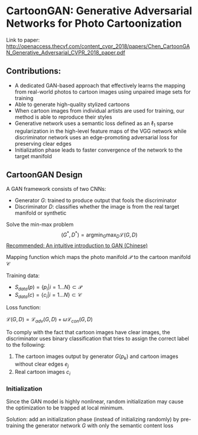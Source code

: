 # CartoonGAN: Generative Adversarial Networks for Photo Cartoonization

Link to paper: http://openaccess.thecvf.com/content_cvpr_2018/papers/Chen_CartoonGAN_Generative_Adversarial_CVPR_2018_paper.pdf

## Contributions:

- A dedicated GAN-based approach that effectively learns the mapping from real-world photos to cartoon images using unpaired image sets for training
- Able to generate high-quality stylized cartoons
- When cartoon images from individual artists are used for training, our method is able to reproduce their styles
- Generative network uses a semantic loss defined as an $\ell_1$ sparse regularization in the high-level feature maps of the VGG network while discriminator network uses an edge-promoting adversarial loss for preserving clear edges
- Initialization phase leads to faster convergence of the network to the target manifold



## CartoonGAN Design

A GAN framework consists of two CNNs:

- Generator $G$: trained to produce output that fools the discriminator
- Discriminator $D$: classifies whether the image is from the real target manifold or synthetic

Solve the min-max problem
$$
(G^*,D^*)=\text{arg}\min_G\max_D\mathcal{L}(G,D)
$$
[Recommended: An intuitive introduction to GAN (Chinese)](https://zhuanlan.zhihu.com/p/33752313)

Mapping function which maps the photo manifold $\mathcal{P}$ to the cartoon manifold $\mathcal{C}$

Training data:

- $S_{data}(p)=\{p_i|i=1...N\}\subset \mathcal{P}$
- $S_{data}(c)=\{c_i|i=1...N\}\subset \mathcal{C}$

Loss function:

$\mathcal{L}(G,D)=\mathcal{L}_{adv}(G,D)+\omega\mathcal{L}_{con}(G,D)$



To comply with the fact that cartoon images have clear images, the discriminator uses binary classification that tries to assign the correct label to the following:

1. The cartoon images output by generator $G(p_k)$ and cartoon images without clear edges $e_j$
2. Real cartoon images $c_i$



### Initialization

Since the GAN model is highly nonlinear, random initialization may cause the optimization to be trapped at local minimum.

Solution: add an initialization phase (instead of initializing randomly) by pre-training the generator network $G$ with only the semantic content loss


